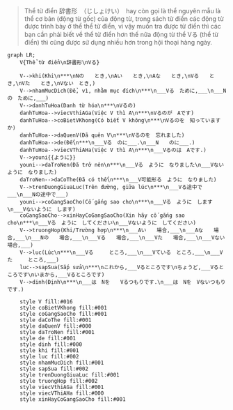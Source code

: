 ﻿>Thể từ điển 辞書形　（じしょけい）　hay còn gọi là thể nguyên mẫu là thể cơ bản (động từ gốc) của động từ, trong sách từ điển các động từ được trình bày ở thể thể từ điển, vì vậy muốn tra được từ điển thì các bạn cần phải biết về thể từ điển hơn thế nữa động từ thể Vる (thể từ điển) thì cũng được sử dụng nhiều hơn trong hội thoại hàng ngày.
```mermaid
graph LR;
    V{Thể từ điển\n辞書形\nVる}

    V-->khi(Khi\n***\nNの　　とき,\nAい　　とき,\nAな　　とき,\nVる　　とき,\nVた　　とき,\nVない　とき,)
    V-->nhamMucDich(Để, vì, nhằm mục đích\n***\n___Vる　ために,___\n___Nの　ために,___)
    V-->danhTuHoa(Danh từ hóa\n***\nVるの)
    danhTuHoa-->viecVthiAGa(Việc V thì A\n***\nVるのが　Aです)
    danhTuHoa-->coBietVKhong(Có biết V không\n***\nVるのを　知っていますか)
    danhTuHoa-->daQuenV(Đã quên V\n***\nVるのを　忘れました)
    danhTuHoa-->de(Để\n***\n___Vる　のに___.\n___N　　のに___.)
    danhTuHoa-->viecVThiAHa(Việc V thì A\n***\n___Vるのは　Aです.)
    V-->youni{{ように}}
    youni-->daTroNen(Đã trở nên\n***\n___Vる　ように　なりました\n___Vないように　なりました)
    daTroNen-->daCoThe(Đã có thể\n***\n___V可能形る　ように　なりました)
    V-->trenDuongGiuaLuc(Trên đường, giữa lúc\n***\n___Vる途中で___\n___Nの途中で___)
    youni-->coGangSaoCho(Cố gắng sao cho\n***\n___Vる　ように　します\n___Vないように　します)
    coGangSaoCho-->xinHayCoGangSaoCho(Xin hãy cố gắng sao cho\n***\n___Vる　ように　してください\n___Vないように　してください)
    V-->truongHop(Khi/Trường hợp\n***\n___Aい　　場合,___\n___Aな　　場合,___\n___Nの　　場合,___\n___Vる　　場合,___\n___Vた　　場合,___\n___Vない　場合,___)
    V-->luc(Lúc\n***\n___Vる　　　ところ,___\n___Vている　ところ,___\n___Vた　　　ところ,___)
    luc-->sapSua(Sắp sửa\n***\nこれから,___Vるところです\nちょうど,___Vるところです\nいまから,___Vるところです)
    V-->dinh(Định\n***\n___は　Nを　　Vるつもりです.\n___は　Nを　Vないつもりです.)

    style V fill:#016
    style coBietVKhong fill:#001
    style coGangSaoCho fill:#001
    style daCoThe fill:#001
    style daQuenV fill:#000
    style daTroNen fill:#001
    style de fill:#001
    style dinh fill:#000
    style khi fill:#001
    style luc fill:#002
    style nhamMucDich fill:#001
    style sapSua fill:#002
    style trenDuongGiuaLuc fill:#001
    style truongHop fill:#002
    style viecVthiAGa fill:#001
    style viecVThiAHa fill:#000
    style xinHayCoGangSaoCho fill:#001
```
